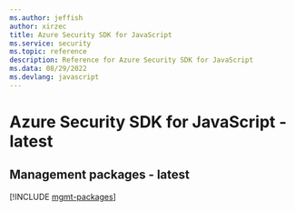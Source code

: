 ```yaml
---
ms.author: jeffish
author: xirzec
title: Azure Security SDK for JavaScript
ms.service: security
ms.topic: reference
description: Reference for Azure Security SDK for JavaScript
ms.data: 08/29/2022
ms.devlang: javascript
---
```

# Azure Security SDK for JavaScript - latest

## Management packages - latest
[!INCLUDE [mgmt-packages](security-mgmt-index.md)]